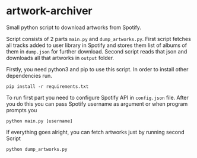 # artwork-archiver
Small python script to download artworks from Spotify.

Script consists of 2 parts `main.py` and `dump_artworks.py`. First script fetches all tracks added to user library in Spotify and stores them list of albums of them in `dump.json` for further download. Second script reads that json and downloads all that artworks in `output` folder.

Firstly, you need python3 and pip to use this script.
In order to install other dependencies run.
```
pip install -r requirements.txt
```

To run first part you need to configure Spotify API in `config.json` file. After you do this you can pass Spotify username as argument or when program prompts you

```
python main.py [username]
```

If everything goes alright, you can fetch artworks just by running second Script
```
python dump_artworks.py
```
